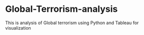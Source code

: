 # Global-Terrorism-analysis
This is analysis of Global terrorism using Python and Tableau for visualization
